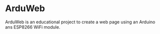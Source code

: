 # ArduWeb
ArduWeb is an educational project to create a web page using an Arduino ans ESP8266 WiFi module.
